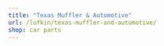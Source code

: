 ```yaml
---
title: "Texas Muffler & Automotive"
url: /lufkin/texas-muffler-and-automotive/
shop: car parts
---
```

